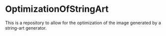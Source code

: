 # OptimizationOfStringArt
 
This is a repository to allow for the optimization of the image generated by a string-art generator.